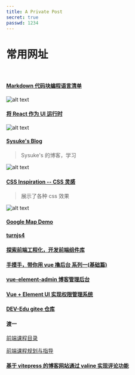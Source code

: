 ```yaml
---
title: A Private Post
secret: true
passwd: 1234
---
```


# 常用网址

<br/>

#### [Markdown 代码块编程语言清单](https://coding.net/help/docs/ci/lint/markdown-code-lang.html)

![alt text](/images/markdown-code-lang.jpg)

#### [将 React 作为 UI 运行时](https://overreacted.io/zh-hans/react-as-a-ui-runtime/)

![alt text](/images/overreacted.jpg)

#### [Sysuke's Blog](https://www.sysuke.com/fe/frameWork/)

> Sysuke's 的博客，学习

![alt text](/images/sysukes_blog.jpg)

#### [CSS Inspiration -- CSS 灵感](https://chokcoco.github.io/CSS-Inspiration/#/)

> 展示了各种 css 效果

![alt text](/images/css_inspiration.jpg)

#### [Google Map Demo](https://tutorialzine.com/2015/04/first-webapp-react)

#### [turnjs4](http://www.turnjs.com/)

#### [探索前端工程化，开发前端组件库](https://juejin.cn/post/7151961741776125989)

#### [手摸手，带你用 vue 撸后台 系列一(基础篇)](https://juejin.cn/post/6844903476661583880)

#### [vue-element-admin 博客管理后台](https://github.com/PanJiaChen/vue-element-admin)

#### [Vue + Element UI 实现权限管理系统](https://blog.csdn.net/xifengxiaoma/article/details/92839201)

#### [DEV-Edu gitee 仓库](https://gitee.com/dev-edu/projects)

#### 渡一

[前端课程目录](https://duyiedu.yuque.com/hghs2q/ybli0a/bwdrtf?)

[前端课程规划与指导](https://duyiedu.yuque.com/hghs2q/qh565e/iz2enk?#WMnM)

#### [基于 vitepress 的博客网站通过 valine 实现评论功能](https://wulisensen.vercel.app/blog/valine.html)

#### []()

#### []()
